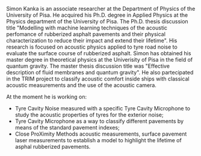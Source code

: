 <!--
**Kanshim/Kanshim** is a ✨ _special_ ✨ repository because its `README.md` (this file) appears on your GitHub profile.

Here are some ideas to get you started:

- 🔭 I’m currently working on ...
- 🌱 I’m currently learning ...
- 👯 I’m looking to collaborate on ...
- 🤔 I’m looking for help with ...
- 💬 Ask me about ...
- 📫 How to reach me: ...
- 😄 Pronouns: ...
- ⚡ Fun fact: ...
-->

Simon Kanka is an associate researcher at the Department of Physics of the University of Pisa. He acquired his Ph.D. degree in Applied Physics at the Physics department of the University of Pisa. The Ph.D. thesis discussion title "Modelling with machine learning techniques of the acoustic perfomance of rubberized asphalt pavements and their physical characterization to reduce their impact and extend their lifetime". His research is focused on acoustic physics applied to tyre road noise to evaluate the surface course of rubberized asphalt. Simon has obtained his master degree in theoretical physics at the Univerisity of Pisa in the field of quantum gravity. The master thesis discussion title was "Effective description of fluid membranes and quantum gravity". He also partecipated in the TRIM project to classify acoustic comfort inside ships with classical acoustic measurements and the use of the acoustic camera.

At the moment he is working on:
- Tyre Cavity Noise measured with a specific Tyre Cavity Microphone to study the acoustic properties of tyres for the exterior noise;
- Tyre Cavity Microphone as a way to classify different pavements by means of the standard pavement indexes;
- Close ProXimity Methods acoustic measurements, surface pavement laser measurements to establish a model to highlight the lifetime of asphal rubberized pavements.

